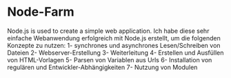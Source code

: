# Node-Farm
Node.js is used to create a simple web application.
Ich habe diese sehr einfache Webanwendung erfolgreich mit Node.js erstellt, um die folgenden Konzepte zu nutzen:
1- synchrones und asynchrones Lesen/Schreiben von Dateien 
2- Webserver-Erstellung 
3- Weiterleitung
4- Erstellen und Ausfüllen von HTML-Vorlagen
5- Parsen von Variablen aus Urls
6- Installation von regulären und Entwickler-Abhängigkeiten
7- Nutzung von Modulen
